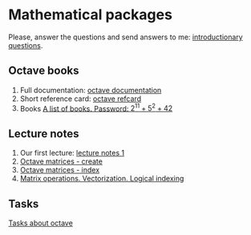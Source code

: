 # Mathematical packages

Please, answer the questions and send answers to me: [introductionary questions](form.html).

## Octave books

1. Full documentation: [octave documentation](https://octave.org/octave.pdf)
2. Short reference card: [octave refcard](http://folk.ntnu.no/joern/itgk/refcard-a4.pdf)
3. Books [A list of books. Password: $2^{11}+5^2+42$](https://yadi.sk/d/jVorBlW1ANh_OA)

## Lecture notes

1. Our first lecture: [lecture notes 1](http://nbviewer.jupyter.org/github/iposov/students-site/blob/master/21fall/comp_tools_in_edu/lecture1-octave-basics.ipynb)
2. [Octave matrices - create](http://nbviewer.jupyter.org/github/iposov/students-site/blob/master/21fall/comp_tools_in_edu/octave-matrices-create.ipynb)
3. [Octave matrices - index](http://nbviewer.jupyter.org/github/iposov/students-site/blob/master/21fall/comp_tools_in_edu/octave-matrices-index.ipynb)
4. [Matrix operations. Vectorization. Logical indexing](http://nbviewer.jupyter.org/github/iposov/students-site/blob/master/21fall/comp_tools_in_edu/octave-matrices-operations.ipynb)


## Tasks

[Tasks about octave](tasks-octave.md)
